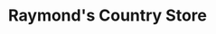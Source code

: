 ---
title: "Raymond's Country Store"
url: /northern-piscataquis-county/raymonds-country-store/
shop: shop
---